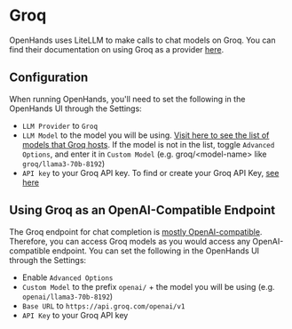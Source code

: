 # Groq

OpenHands uses LiteLLM to make calls to chat models on Groq. You can find their documentation on using Groq as a provider [here](https://docs.litellm.ai/docs/providers/groq).

## Configuration

When running OpenHands, you'll need to set the following in the OpenHands UI through the Settings:
* `LLM Provider` to `Groq`
* `LLM Model` to the model you will be using. [Visit here to see the list of
models that Groq hosts](https://console.groq.com/docs/models). If the model is not in the list, toggle
`Advanced Options`, and enter it in `Custom Model` (e.g. groq/&lt;model-name&gt; like `groq/llama3-70b-8192`)
* `API key` to your Groq API key. To find or create your Groq API Key, [see here](https://console.groq.com/keys)



## Using Groq as an OpenAI-Compatible Endpoint

The Groq endpoint for chat completion is [mostly OpenAI-compatible](https://console.groq.com/docs/openai). Therefore, you can access Groq models as you
would access any OpenAI-compatible endpoint. You can set the following in the OpenHands UI through the Settings:
* Enable `Advanced Options`
* `Custom Model` to the prefix `openai/` + the model you will be using (e.g. `openai/llama3-70b-8192`)
* `Base URL` to `https://api.groq.com/openai/v1`
* `API Key` to your Groq API key
